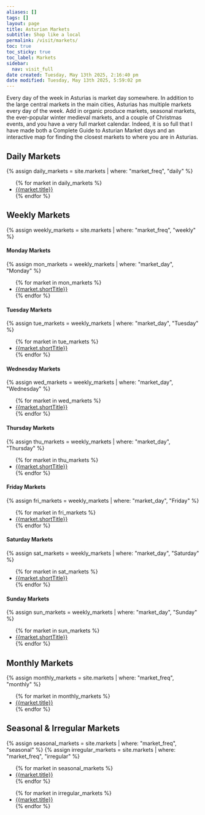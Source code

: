 ```yaml
---
aliases: []
tags: []
layout: page
title: Asturian Markets
subtitle: Shop like a local
permalink: /visit/markets/
toc: true
toc_sticky: true
toc_label: Markets
sidebar:
  nav: visit_full
date created: Tuesday, May 13th 2025, 2:16:40 pm
date modified: Tuesday, May 13th 2025, 5:59:02 pm
---
```

Every day of the week in Asturias is market day somewhere. In addition to the large central markets in the main cities, Asturias has multiple markets every day of the week. Add in organic produce markets, seasonal markets, the ever-popular winter medieval markets, and a couple of Christmas events, and you have a very full market calendar. Indeed, it is so full that I have made both a Complete Guide to Asturian Market days and an interactive map for finding the closest markets to where you are in Asturias. 

## Daily Markets
{% assign daily_markets = site.markets | where: "market_freq", "daily" %}

<ul>
    {% for market in daily_markets %}
        <li><a href="{{market.url}}" title="{{market.subtitle}}">{{market.title}}</a></li>
    {% endfor %}
</ul>

## Weekly Markets
{% assign weekly_markets = site.markets | where: "market_freq", "weekly" %}
<div class="list-3-col">
<h4>Monday Markets</h4>
{% assign mon_markets = weekly_markets | where: "market_day", "Monday" %}
<ul>
    {% for market in mon_markets %}
        <li><a href="{{market.url}}" title="{{market.subtitle}}">{{market.shortTitle}}</a></li>
    {% endfor %}
</ul>

<h4>Tuesday Markets</h4>
{% assign tue_markets = weekly_markets | where: "market_day", "Tuesday" %}
<ul>
    {% for market in tue_markets %}
        <li><a href="{{market.url}}" title="{{market.subtitle}}">{{market.shortTitle}}</a></li>
    {% endfor %}
</ul>

<h4>Wednesday Markets</h4>
{% assign wed_markets = weekly_markets | where: "market_day", "Wednesday" %}
<ul>
    {% for market in wed_markets %}
        <li><a href="{{market.url}}" title="{{market.subtitle}}">{{market.shortTitle}}</a></li>
    {% endfor %}
</ul>

<h4>Thursday Markets</h4>
{% assign thu_markets = weekly_markets | where: "market_day", "Thursday" %}
<ul>
    {% for market in thu_markets %}
        <li><a href="{{market.url}}" title="{{market.subtitle}}">{{market.shortTitle}}</a></li>
    {% endfor %}
</ul>

<h4>Friday Markets</h4>
{% assign fri_markets = weekly_markets | where: "market_day", "Friday" %}
<ul>
    {% for market in fri_markets %}
        <li><a href="{{market.url}}" title="{{market.subtitle}}">{{market.shortTitle}}</a></li>
    {% endfor %}
</ul>

<h4>Saturday Markets</h4>
{% assign sat_markets = weekly_markets | where: "market_day", "Saturday" %}
<ul>
    {% for market in sat_markets %}
        <li><a href="{{market.url}}" title="{{market.subtitle}}">{{market.shortTitle}}</a></li>
    {% endfor %}
</ul>

<h4>Sunday Markets</h4>
{% assign sun_markets = weekly_markets | where: "market_day", "Sunday" %}
<ul>
    {% for market in sun_markets %}
        <li><a href="{{market.url}}" title="{{market.subtitle}}">{{market.shortTitle}}</a></li>
    {% endfor %}
</ul>
</div>

## Monthly Markets
{% assign monthly_markets = site.markets | where: "market_freq", "monthly" %}

<ul>
    {% for market in monthly_markets %}
        <li><a href="{{market.url}}" title="{{market.subtitle}}">{{market.title}}</a></li>
    {% endfor %}
</ul>

## Seasonal & Irregular Markets
{% assign seasonal_markets = site.markets | where: "market_freq", "seasonal" %}
{% assign irregular_markets = site.markets | where: "market_freq", "irregular" %}

<ul>
    {% for market in seasonal_markets %}
        <li><a href="{{market.url}}" title="{{market.subtitle}}">{{market.title}}</a></li>
    {% endfor %}
</ul>

<ul>
    {% for market in irregular_markets %}
        <li><a href="{{market.url}}" title="{{market.subtitle}}">{{market.title}}</a></li>
    {% endfor %}
</ul>